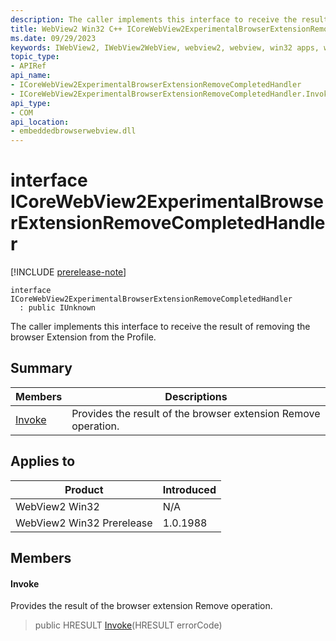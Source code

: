 ```yaml
---
description: The caller implements this interface to receive the result of removing the browser Extension from the Profile.
title: WebView2 Win32 C++ ICoreWebView2ExperimentalBrowserExtensionRemoveCompletedHandler
ms.date: 09/29/2023
keywords: IWebView2, IWebView2WebView, webview2, webview, win32 apps, win32, edge, ICoreWebView2, ICoreWebView2Controller, browser control, edge html, ICoreWebView2ExperimentalBrowserExtensionRemoveCompletedHandler
topic_type: 
- APIRef
api_name:
- ICoreWebView2ExperimentalBrowserExtensionRemoveCompletedHandler
- ICoreWebView2ExperimentalBrowserExtensionRemoveCompletedHandler.Invoke
api_type:
- COM
api_location:
- embeddedbrowserwebview.dll
---
```


# interface ICoreWebView2ExperimentalBrowserExtensionRemoveCompletedHandler

[!INCLUDE [prerelease-note](../includes/prerelease-note.md)]

```
interface ICoreWebView2ExperimentalBrowserExtensionRemoveCompletedHandler
  : public IUnknown
```

The caller implements this interface to receive the result of removing the browser Extension from the Profile.

## Summary

 Members                        | Descriptions
--------------------------------|---------------------------------------------
[Invoke](#invoke) | Provides the result of the browser extension Remove operation.

## Applies to

Product                         | Introduced
--------------------------------|---------------------------------------------
WebView2 Win32            |    N/A
WebView2 Win32 Prerelease |    1.0.1988

## Members

#### Invoke

Provides the result of the browser extension Remove operation.

> public HRESULT [Invoke](#invoke)(HRESULT errorCode)

